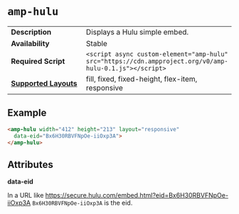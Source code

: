 <!---
Copyright 2016 The AMP HTML Authors. All Rights Reserved.

Licensed under the Apache License, Version 2.0 (the "License");
you may not use this file except in compliance with the License.
You may obtain a copy of the License at

      http://www.apache.org/licenses/LICENSE-2.0

Unless required by applicable law or agreed to in writing, software
distributed under the License is distributed on an "AS-IS" BASIS,
WITHOUT WARRANTIES OR CONDITIONS OF ANY KIND, either express or implied.
See the License for the specific language governing permissions and
limitations under the License.
-->

# <a name="amp-hulu"></a> `amp-hulu`

<table>
  <tr>
    <td width="40%"><strong>Description</strong></td>
    <td>Displays a Hulu simple embed.</td>
  </tr>
  <tr>
    <td width="40%"><strong>Availability</strong></td>
    <td>Stable</td>
  </tr>
  <tr>
    <td width="40%"><strong>Required Script</strong></td>
    <td><code>&lt;script async custom-element="amp-hulu" src="https://cdn.ampproject.org/v0/amp-hulu-0.1.js">&lt;/script></code></td>
  </tr>
  <tr>
    <td class="col-fourty"><strong><a href="https://www.ampproject.org/docs/guides/responsive/control_layout.html">Supported Layouts</a></strong></td>
    <td>fill, fixed, fixed-height, flex-item, responsive</td>
  </tr>
</table>

## Example

```html
<amp-hulu width="412" height="213" layout="responsive"
  data-eid="Bx6H30RBVFNpOe-iiOxp3A">
</amp-hulu>
```

## Attributes

**data-eid**

In a URL like https://secure.hulu.com/embed.html?eid=Bx6H30RBVFNpOe-iiOxp3A `Bx6H30RBVFNpOe-iiOxp3A` is the eid.


